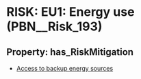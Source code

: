 # RISK: __EU1: Energy use__ (PBN__Risk_193)

## Property: has_RiskMitigation

* [Access to backup energy sources](PBN__RiskMitigation_233)

